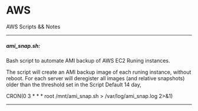AWS
===
AWS Scripts && Notes

----------------------

##### ami_snap.sh: 

Bash script to automate AMI backup of AWS EC2 Runing instances.

The script will create an AMI backup image of each runing instance, without reboot.
For each server will deregister all images (and relative snapshots) older than the threshold set in the Script Default 14 day,

CRON(0 3 * * *   root   /mnt/ami_snap.sh > /var/log/ami_snap.log 2>&1)

----------------------
